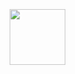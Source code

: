 <div id="header" align="center">
  <img src="https://media.giphy.com/media/RDZo7znAdn2u7sAcWH/giphy.gif" width="100"/>
</div>
